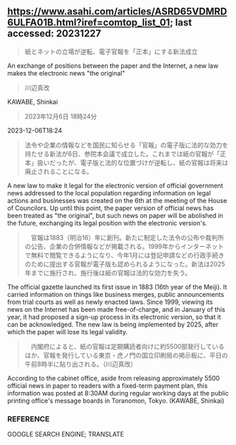 ## https://www.asahi.com/articles/ASRD65VDMRD6ULFA01B.html?iref=comtop_list_01; last accessed: 20231227

> 紙とネットの立場が逆転、電子官報を「正本」にする新法成立

An exchange of positions between the paper and the Internet, a new law makes the electronic news "the original"

> 川辺真改

KAWABE, Shinkai

> 2023年12月6日 18時24分

2023-12-06T18:24

> 法令や企業の情報などを国民に知らせる「官報」の電子版に法的な効力を持たせる新法が6日、参院本会議で成立した。これまでは紙の官報が「正本」扱いだったが、電子版と法的な位置づけが逆転し、紙の官報は将来は廃止されることになる。

A new law to make it legal for the electronic version of official government news addressed to the local population regarding information on legal actions and businesses was created on the 6th at the meeting of the House of Councilors. Up until this point, the paper version of official news has been treated as "the original", but such news on paper will be abolished in the future, exchanging its legal position with the electronic version's.

>　官報は1883（明治16）年に創刊。新たに制定した法令の公布や裁判所の公告、企業の合併情報などが掲載される。1999年からインターネットで無料で閲覧できるようになり、今年1月には登記申請などの行政手続きのために提出する官報が電子版も認められるようになった。新法は2025年までに施行され、施行後は紙の官報は法的な効力を失う。

The official gazette launched its first issue in 1883 (16th year of the Meiji). It carried information on things like business merges, public announcements from trial courts as well as newly enacted laws. Since 1999, viewing its news on the Internet has been made free-of-charge, and in January of this year, it had proposed a sign-up process in its electronic version, so that it can be acknowledged. The new law is being implemented by 2025, after which the paper will lose its legal validity.

>　内閣府によると、紙の官報は定期購読者向けに約5500部発行しているほか、官報を発行している東京・虎ノ門の国立印刷局の掲示板に、平日の午前8時半に貼り出される。（川辺真改）

According to the cabinet office, aside from releasing approximately 5500 official news in paper to readers with a fixed-term payment plan, this information was posted at 8:30AM during regular working days at the public printing office's message boards in Toranomon, Tokyo. (KAWABE, Shinkai)

### REFERENCE

GOOGLE SEARCH ENGINE; TRANSLATE
